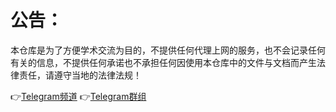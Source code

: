 # 公告：

本仓库是为了方便学术交流为目的，不提供任何代理上网的服务，也不会记录任何有关的信息，不提供任何承诺也不承担任何因使用本仓库中的文件与文档而产生法律责任，请遵守当地的法律法规！

👉[Telegram频道](http://t.me/PoorTaoist) 
👉[Telegram群组](http://t.me/PapaLaozi) 
